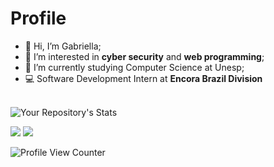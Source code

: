 # Profile
- 👋 Hi, I’m Gabriella;
- 👀 I’m interested in **cyber security** and **web programming**;
- 🌱 I’m currently studying Computer Science at Unesp;
- :computer: Software Development Intern at **Encora Brazil Division**<br/><br/>

![Your Repository's Stats](https://github-readme-stats.vercel.app/api/top-langs/?username=lady-gabs&theme=midnight-purple)

<div>
  <a href="https://www.linkedin.com/in/gabriella-alves-de-oliveira-9267271b8/" target="_blank"><img src="https://img.shields.io/badge/-LinkedIn-%230077B5?style=for-the-badge&logo=linkedin&logoColor=white" target="_blank"></a>
  <a href = "mailto:oliveira.gabriellaalves@gmail.com"><img src="https://img.shields.io/badge/-Gmail-%23333?style=for-the-badge&logo=gmail&logoColor=white" target="_blank">    </a>
</div>

![Profile View Counter](https://komarev.com/ghpvc/?username=lady-gabs)
